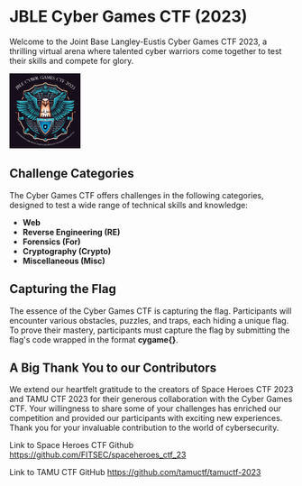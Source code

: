 # JBLE Cyber Games CTF (2023)
Welcome to the Joint Base Langley-Eustis Cyber Games CTF 2023, a thrilling virtual arena where talented cyber warriors come together to test their skills and compete for glory.

<img src="https://github.com/S0t0l0/cygame/blob/2449ea41074b2272f1d12b4022abc57fcf42bd00/JBLE_Cyber_Games_CTF_2023_Logo.png" width=25% height=25%>

## Challenge Categories
The Cyber Games CTF offers challenges in the following categories, designed to test a wide range of technical skills and knowledge:
* __Web__
* __Reverse Engineering (RE)__
* __Forensics (For)__
* __Cryptography (Crypto)__
* __Miscellaneous (Misc)__


## Capturing the Flag
The essence of the Cyber Games CTF is capturing the flag. Participants will encounter various obstacles, puzzles, and traps, each hiding a unique flag. To prove their mastery, participants must capture the flag by submitting the flag's code wrapped in the format __cygame{}__.

## A Big Thank You to our Contributors
We extend our heartfelt gratitude to the creators of Space Heroes CTF 2023 and TAMU CTF 2023 for their generous collaboration with the Cyber Games CTF. Your willingness to share some of your challenges has enriched our competition and provided our participants with exciting new experiences. Thank you for your invaluable contribution to the world of cybersecurity.

Link to Space Heroes CTF Github https://github.com/FITSEC/spaceheroes_ctf_23

Link to TAMU CTF GitHub https://github.com/tamuctf/tamuctf-2023
